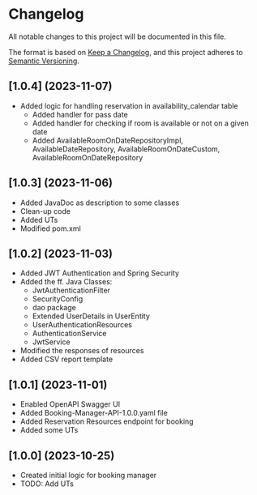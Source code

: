 # Changelog
All notable changes to this project will be documented in this file.

The format is based on [Keep a Changelog](https://keepachangelog.com/en/1.0.0/),
and this project adheres to [Semantic Versioning](https://semver.org/spec/v2.0.0.html).

## [1.0.4] (2023-11-07)
- Added logic for handling reservation in availability_calendar table
  - Added handler for pass date
  - Added handler for checking if room is available or not on a given date
  - Added AvailableRoomOnDateRepositoryImpl, AvailableDateRepository, AvailableRoomOnDateCustom, AvailableRoomOnDateRepository

## [1.0.3] (2023-11-06)
- Added JavaDoc as description to some classes
- Clean-up code
- Added UTs
- Modified pom.xml

## [1.0.2] (2023-11-03)
- Added JWT Authentication and Spring Security
- Added the ff. Java Classes:
  - JwtAuthenticationFilter
  - SecurityConfig
  - dao package
  - Extended UserDetails in UserEntity
  - UserAuthenticationResources
  - AuthenticationService
  - JwtService
- Modified the responses of resources
- Added CSV report template

## [1.0.1] (2023-11-01)
- Enabled OpenAPI Swagger UI
- Added Booking-Manager-API-1.0.0.yaml file
- Added Reservation Resources endpoint for booking
- Added some UTs

## [1.0.0] (2023-10-25)
- Created initial logic for booking manager
- TODO: Add UTs